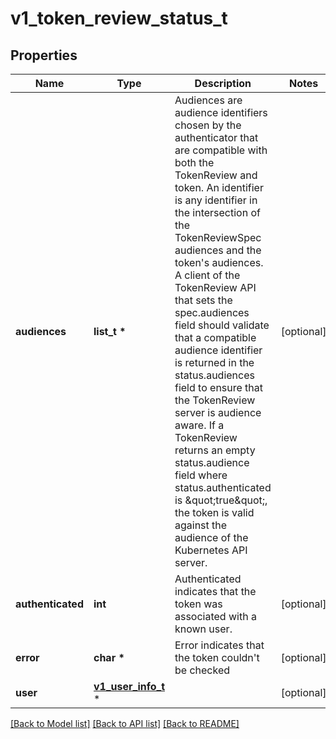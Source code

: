 # v1_token_review_status_t

## Properties
Name | Type | Description | Notes
------------ | ------------- | ------------- | -------------
**audiences** | **list_t \*** | Audiences are audience identifiers chosen by the authenticator that are compatible with both the TokenReview and token. An identifier is any identifier in the intersection of the TokenReviewSpec audiences and the token&#39;s audiences. A client of the TokenReview API that sets the spec.audiences field should validate that a compatible audience identifier is returned in the status.audiences field to ensure that the TokenReview server is audience aware. If a TokenReview returns an empty status.audience field where status.authenticated is \&quot;true\&quot;, the token is valid against the audience of the Kubernetes API server. | [optional] 
**authenticated** | **int** | Authenticated indicates that the token was associated with a known user. | [optional] 
**error** | **char \*** | Error indicates that the token couldn&#39;t be checked | [optional] 
**user** | [**v1_user_info_t**](v1_user_info.md) \* |  | [optional] 

[[Back to Model list]](../README.md#documentation-for-models) [[Back to API list]](../README.md#documentation-for-api-endpoints) [[Back to README]](../README.md)


